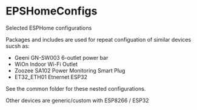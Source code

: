 # EPSHomeConfigs
Selected ESPHome configurations

Packages and includes are used for repeat configuation of similar devices sucsh as:
- Geeni GN-SW003 6-outlet power bar
- WiOn Indoor Wi-Fi Outlet
- Zoozee SA102 Power Monitoring Smart Plug
- ET32_ETH01 Etnernet ESP32

See the common folder for these nested configurations.

Other devices are generic/custom with ESP8266 / ESP32
